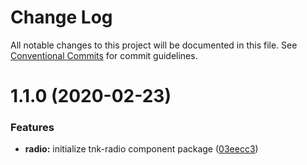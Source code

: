# Change Log

All notable changes to this project will be documented in this file.
See [Conventional Commits](https://conventionalcommits.org) for commit guidelines.

# 1.1.0 (2020-02-23)


### Features

* **radio:** initialize tnk-radio component package ([03eecc3](https://github.com/dkk94/tunaiku-ui/commit/03eecc3acee0ada65080536400e65b761f6f5ecf))
